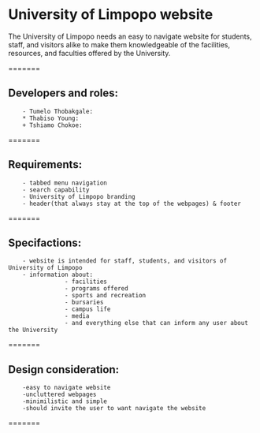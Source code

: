 # University of Limpopo website

The University of Limpopo needs an easy to navigate website for students, staff, and visitors alike to make them knowledgeable of the facilities, resources, and faculties offered by the University.

=======
## Developers and roles:
        - Tumelo Thobakgale:
        * Thabiso Young:
        + Tshiamo Chokoe:
=======
## Requirements:
        - tabbed menu navigation
        - search capability
        - University of Limpopo branding
        - header(that always stay at the top of the webpages) & footer
=======
## Specifactions:
        - website is intended for staff, students, and visitors of University of Limpopo
        - information about: 
                    - facilities
                    - programs offered
                    - sports and recreation
                    - bursaries
                    - campus life
                    - media
                    - and everything else that can inform any user about the University
=======
## Design consideration:
        -easy to navigate website
        -uncluttered webpages
        -minimilistic and simple
        -should invite the user to want navigate the website
        
=======
